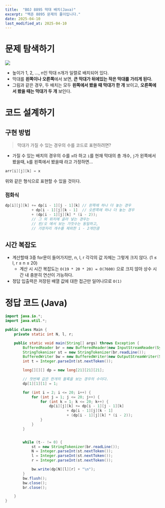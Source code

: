 ```yaml
---
title:  "BOJ 8895 막대 배치(Java)"
excerpt: "백준 8895 문제의 풀이입니다."
date: 2025-04-10
last_modified_at: 2025-04-10
---
```


# 문제 탐색하기

![](https://onlinejudgeimages.s3-ap-northeast-1.amazonaws.com/upload/images/polearr.png)

- 높이가 1, 2, ..., n인 막대 n개가 일렬로 배치되어 있다. 
- 막대를 **왼쪽이나 오른쪽**에서 보면, **큰 막대가 뒤에있는 작은 막대를 가리게 된다.**
- 그림과 같은 경우, 두 배치는 모두 **왼쪽에서 봤을 때 막대가 한 개** 보이고, **오른쪽에서 봤을 때는 막대가 두 개** 보인다.

# 코드 설계하기

## 구현 방법

> 막대가 가질 수 있는 경우의 수를 코드로 표현하려면? 

- 가질 수 있는 배치의 경우의 수를 `x`라 하고 `i`를 현재 막대의 총 개수, `j`가 왼쪽에서 봤을때, `k`를 왼쪽에서 봤을때 라고 가정하면...

```java
arr[i][j][k] = x
```

위와 같은 형식으로 표현할 수 있을 것이다.

### 점화식 

```java
dp[i][j][k] += dp[i - 1][j - 1][k] // 왼쪽에 하나 더 놓는 경우
            + dp[i - 1][j][k - 1]  // 오른쪽에 하나 더 놓는 경우
            + (dp[i - 1][j][k] * (i - 2)); 
		    // 그 외 위치에 골라 넣는 경우는 
		    // 왼/오 에서 보는 가짓수는 동일하고, 
		    // 가장자리 개수를 제외한 i - 2개만큼 
```

## 시간 복잡도

- 계산할때 3중 for문이 들어가지만, n, l, r 각각의 값 자체는 그렇게 크지 않다. (1 ≤ l, r ≤ n ≤ 20) 
	- 계산 시 시간 복잡도는 `O(19 * 20 * 20) = O(7600)` 으로 크지 않아 상수 시간 내 충분히 연산이 가능하다.
- 정답 입출력은 저장된 배열 값에 대한 접근만 일어나므로 `O(1)`

# 정답 코드 (Java)

```java
import java.io.*;
import java.util.*;

public class Main {
    private static int N, l, r;

    public static void main(String[] args) throws Exception {
        BufferedReader br = new BufferedReader(new InputStreamReader(System.in));
        StringTokenizer st = new StringTokenizer(br.readLine());
        BufferedWriter bw = new BufferedWriter(new OutputStreamWriter(System.out));
        int t = Integer.parseInt(st.nextToken());

        long[][][] dp = new long[21][21][21];

        // 첫번째 값은 한개의 블록을 보는 경우의 수이다.
        dp[1][1][1] = 1;

        for (int i = 2; i <= 20; i++) {
            for (int j = 1; j <= 20; j++) {
                for (int k = 1; k <= 20; k++) {
                    dp[i][j][k] += dp[i - 1][j - 1][k]
                            + dp[i - 1][j][k - 1]
                            + (dp[i - 1][j][k] * (i - 2));
                }
            }
        }


        while (t-- != 0) {
            st = new StringTokenizer(br.readLine());
            N = Integer.parseInt(st.nextToken());
            l = Integer.parseInt(st.nextToken());
            r = Integer.parseInt(st.nextToken());

            bw.write(dp[N][l][r] + "\n");
        }
        bw.flush();
        bw.close();
        br.close();

    }
}

```

